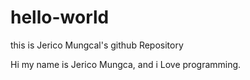 # hello-world
this is Jerico Mungcal's github Repository

Hi my name is Jerico Mungca, and i Love programming.
